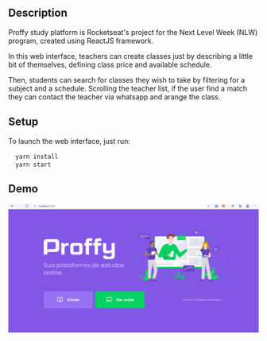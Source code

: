 ## Description

Proffy study platform is Rocketseat's project for the Next Level Week (NLW) program, created using ReactJS framework.

In this web interface, teachers can create classes just by describing a little bit of themselves, defining class price and available schedule.

Then, students can search for classes they wish to take by filtering for a subject and a schedule. Scrolling the teacher list, if the user find a match they can contact the teacher via whatsapp and arange the class.


## Setup

To launch the web interface, just run:

```
  yarn install
  yarn start
```


## Demo

![Proffy Web Platform Demo](demo/proffy-frontend-demo.gif)

